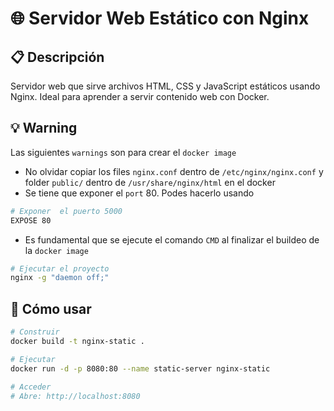 # 🌐 Servidor Web Estático con Nginx

## 📋 Descripción
Servidor web que sirve archivos HTML, CSS y JavaScript estáticos usando Nginx. Ideal para aprender a servir contenido web con Docker.

## 💡 Warning
Las siguientes `warnings` son para crear el `docker image`
 * No olvidar copiar los files `nginx.conf` dentro de `/etc/nginx/nginx.conf` y folder `public/` dentro de `/usr/share/nginx/html` en el docker
 * Se tiene que exponer el `port` 80. Podes hacerlo usando
````bash
# Exponer  el puerto 5000
EXPOSE 80
````
 * Es fundamental que se ejecute el comando `CMD` al finalizar el buildeo de la `docker image`
````bash
# Ejecutar el proyecto
nginx -g "daemon off;"
````

## 🚀 Cómo usar
```bash
# Construir
docker build -t nginx-static .

# Ejecutar
docker run -d -p 8080:80 --name static-server nginx-static

# Acceder
# Abre: http://localhost:8080
